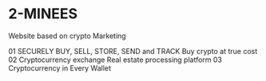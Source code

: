 # 2-MINEES

Website based on crypto Marketing

01 SECURELY BUY, SELL, STORE, SEND and TRACK Buy crypto at true cost 
02 Cryptocurrency exchange Real estate processing platform 
03 Cryptocurrency in Every Wallet
